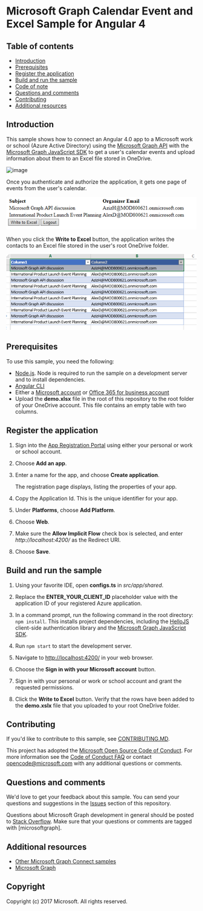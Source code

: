# Microsoft Graph Calendar Event and Excel Sample for Angular 4

## Table of contents

* [Introduction](#introduction)
* [Prerequisites](#prerequisites)
* [Register the application](#register-the-application)
* [Build and run the sample](#build-and-run-the-sample)
* [Code of note](#code-of-note)
* [Questions and comments](#questions-and-comments)
* [Contributing](#contributing)
* [Additional resources](#additional-resources)

## Introduction

This sample shows how to connect an Angular 4.0 app to a Microsoft work or school (Azure Active Directory) using the [Microsoft Graph API](https://developer.microsoft.com/en-us/graph/) with the [Microsoft Graph JavaScript SDK](https://github.com/microsoftgraph/msgraph-sdk-javascript) to get a user's calendar events and upload information about them to an Excel file stored in OneDrive.

![image](https://user-images.githubusercontent.com/3375461/28985978-e5d3ea26-7919-11e7-8a69-a52bccd3f46b.png)

Once you authenticate and authorize the application, it gets one page of events from the user's calendar.

![image](readme-images/Angular4ScreenShot.png)

When you click the **Write to Excel** button, the application writes the contacts to an Excel file stored in the user's root OneDrive folder.

![image](readme-images/ExcelScreenShot.png)

## Prerequisites

To use this sample, you need the following:
* [Node.js](https://nodejs.org/). Node is required to run the sample on a development server and to install dependencies. 
* [Angular CLI](https://github.com/angular/angular-cli)
* Either a [Microsoft account](https://www.outlook.com) or [Office 365 for business account](https://msdn.microsoft.com/en-us/office/office365/howto/setup-development-environment#bk_Office365Account)
* Upload the **demo.xlsx** file in the root of this repository to the root folder of your OneDrive account. This file contains an empty table with two columns.

## Register the application

1. Sign into the [App Registration Portal](https://apps.dev.microsoft.com/) using either your personal or work or school account.

2. Choose **Add an app**.

3. Enter a name for the app, and choose **Create application**. 
	
   The registration page displays, listing the properties of your app.

4. Copy the Application Id. This is the unique identifier for your app. 

5. Under **Platforms**, choose **Add Platform**.

6. Choose **Web**.

7. Make sure the **Allow Implicit Flow** check box is selected, and enter *http://localhost:4200/* as the Redirect URI. 

8. Choose **Save**.

## Build and run the sample

1. Using your favorite IDE, open **configs.ts** in *src/app/shared*.

2. Replace the **ENTER_YOUR_CLIENT_ID** placeholder value with the application ID of your registered Azure application.

3. In a command prompt, run the following command in the root directory: `npm install`. This installs project dependencies, including the [HelloJS](http://adodson.com/hello.js/) client-side authentication library and the [Microsoft Graph JavaScript SDK](https://github.com/microsoftgraph/msgraph-sdk-javascript).
  
4. Run `npm start` to start the development server.

5. Navigate to [http://localhost:4200/](http://localhost:4200/) in your web browser.

6. Choose the **Sign in with your Microsoft account** button.

7. Sign in with your personal or work or school account and grant the requested permissions.

8. Click the **Write to Excel** button. Verify that the rows have been added to the **demo.xslx** file that you uploaded to your root OneDrive folder.


## Contributing

If you'd like to contribute to this sample, see [CONTRIBUTING.MD](/CONTRIBUTING.md).

This project has adopted the [Microsoft Open Source Code of Conduct](https://opensource.microsoft.com/codeofconduct/). For more information see the [Code of Conduct FAQ](https://opensource.microsoft.com/codeofconduct/faq/) or contact [opencode@microsoft.com](mailto:opencode@microsoft.com) with any additional questions or comments.

## Questions and comments

We'd love to get your feedback about this sample. You can send your questions and suggestions in the [Issues](https://github.com/microsoftgraph/angular4-calendarexcel-sample/issues) section of this repository.

Questions about Microsoft Graph development in general should be posted to [Stack Overflow](https://stackoverflow.com/questions/tagged/microsoftgraph). Make sure that your questions or comments are tagged with [microsoftgraph].
  
## Additional resources

- [Other Microsoft Graph Connect samples](https://github.com/MicrosoftGraph?utf8=%E2%9C%93&query=-Connect)
- [Microsoft Graph](https://developer.microsoft.com/en-us/graph/)

## Copyright
Copyright (c) 2017 Microsoft. All rights reserved.
